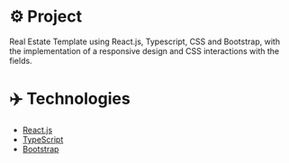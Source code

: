 # ⚙️ Project

Real Estate Template using React.js, Typescript, CSS and Bootstrap, with the implementation of a responsive design and CSS interactions with the fields.

# ✈️ Technologies

- <a href="https://react.dev/" target="_blank">React.js</a>
- <a href="https://www.typescriptlang.org/" target="_blank">TypeScript</a>
- <a href="https://getbootstrap.com/" target="_blank">Bootstrap</a>
